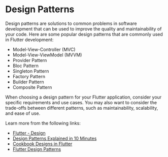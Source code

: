 # Design Patterns

Design patterns are solutions to common problems in software development that can be used to improve the quality and maintainability of your code. Here are some popular design patterns that are commonly used in Flutter development:

- Model-View-Controller (MVC)
- Model-View-ViewModel (MVVM)
- Provider Pattern
- Bloc Pattern
- Singleton Pattern
- Factory Pattern
- Builder Pattern
- Composite Pattern

When choosing a design pattern for your Flutter application, consider your specific requirements and use cases. You may also want to consider the trade-offs between different patterns, such as maintainability, scalability, and ease of use.

Learn more from the following links:

- [Flutter - Design](https://dart.dev/guides/language/effective-dart/design)
- [Design Patterns Explained in 10 Minutes](https://www.youtube.com/watch?v=tv-_1er1mWI)
- [Cookbook Designs in Flutter](https://docs.flutter.dev/cookbook/design)
- [Flutter Design Patterns](https://www.youtube.com/watch?v=sk5hwzfndqs&list=pllzmawv2ytgb-1ldoo-9vctgre-1dywkp&index=1)